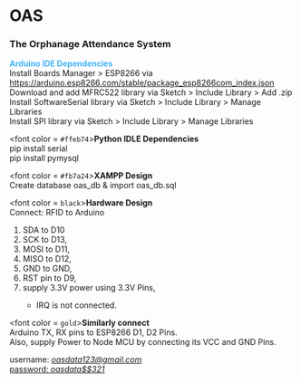 # OAS
<h3><b>The Orphanage Attendance System</b></h3>

<span style="color: #42b3f5"><b>Arduino IDE Dependencies</b></span> <br>
Install Boards Manager > ESP8266 via https://arduino.esp8266.com/stable/package_esp8266com_index.json<br>
Download and add MFRC522 library via Sketch > Include Library > Add .zip<br>
Install SoftwareSerial library via Sketch > Include Library > Manage Libraries<br>
Install SPI library via Sketch > Include Library > Manage Libraries<br>

<font color = `#ffeb74`><b>Python IDLE Dependencies</b></font> <br>
pip install serial<br>
pip install pymysql<br>

<font color = `#fb7a24`><b>XAMPP Design</b></font> <br>
Create database oas_db & import oas_db.sql<br>

<font color = `black`><b>Hardware Design</b></font> <br>
Connect: RFID to Arduino <br>  
<ol>
  <li>SDA to D10</li>
  <li>SCK to D13,</li> 
  <li>MOSI to D11,</li> 
  <li>MISO to D12,</li> 
  <li>GND to GND,</li> 
  <li>RST pin to D9,</li> 
  <li>supply 3.3V power using 3.3V Pins,</li> 
  <ul>
    <li>IRQ is not connected.</li>
  </ul>
</ol>

<font color = `gold`><b>Similarly connect</b></font> <br>
Arduino TX, RX pins to ESP8266 D1, D2 Pins.<br>
Also, supply Power to Node MCU by connecting its VCC and GND Pins.<br>

username: <i><u>oasdata123@gmail.com<u></i> <br>
password: <i>oasdata$$321</i><br>

